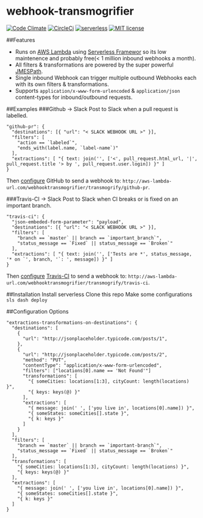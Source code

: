 # webhook-transmogrifier
[![Code Climate](https://codeclimate.com/github/davidhampgonsalves/webhook-transmogrifier/badges/gpa.svg)](https://codeclimate.com/github/davidhampgonsalves/webhook-transmogrifier)
[![CircleCi](https://circleci.com/gh/davidhampgonsalves/webhook-transmogrifier.svg?style=shield&circle-token=:circle-token)](https://circleci.com/gh/davidhampgonsalves/webhook-transmogrifier)
[![serverless](http://public.serverless.com/badges/v3.svg)](http://www.serverless.com)
[![MIT license](https://img.shields.io/github/license/mashape/apistatus.svg)](https://en.wikipedia.org/wiki/MIT_License)

##Features
* Runs on [AWS Lambda](https://aws.amazon.com/lambda/) using [Serverless Framewor](https://github.com/serverless/serverless) so its low maintenence and probably free(< 1 million inbound webhooks a month).
* All filters & transformations are powered by the super powerful [JMESPath](https://jmespath.org).
* Single inbound Webhook can trigger multiple outbound  Webhooks each with its own filters & transformations.
* Supports `application/x-www-form-urlencoded` & `application/json` content-types for inbound/outbound requests.

##Examples
###Github -> Slack
Post to Slack when a pull request is labelled.
```
"github-pr": {
  "destinations": [{ "url": "< SLACK WEBHOOK URL >" }],
  "filters": [
    "action == `labeled`",
    "ends_with(label.name, `label-name`)"
  ],
  "extractions": [ "{ text: join('', ['<', pull_request.html_url, '|', pull_request.title '> by ', pull_request.user.login]) }" ]
}
```
Then [configure](https://developer.github.com/webhooks/) GitHub to send a webhook to: `http://aws-lambda-url.com/webhooktransmogrifier/transmogrify/github-pr`.


###Travis-CI -> Slack
Post to Slack when CI breaks or is fixed on an important branch.
```
"travis-ci": {
  "json-embeded-form-parameter": "payload",
  "destinations": [{ "url": "< SLACK WEBHOOK URL >" }],
  "filters": [
    "branch == `master` || branch == `important_branch`",
    "status_message == `Fixed` || status_message == `Broken`"
  ],
  "extractions": [ "{ text: join('', ['Tests are *', status_message, '* on `', branch, '`: ', message]) }" ]
}
```
Then [configure](https://docs.travis-ci.com/user/notifications/#Webhook-notification) [Travis-CI](https://travis-ci.com/) to send a webhook to: `http://aws-lambda-url.com/webhooktransmogrifier/transmogrify/travis-ci`.


##Installation
Install serverless
Clone this repo
Make some configurations
`sls dash deploy`

##Configuration Options
```
"extractions-transformations-on-destinations": {
  "destinations": [
    {
      "url": "http://jsonplaceholder.typicode.com/posts/1",
    },
    {
      "url": "http://jsonplaceholder.typicode.com/posts/2",
      "method": "PUT",
      "contentType": "application/x-www-form-urlencoded",
      "filters": ["locations[0].name == 'Not Found'"]
      "transformations": [
        "{ someCities: locations[1:3], cityCount: length(locations) }",
        "{ keys: keys(@) }"
      ],
      "extractions": [
        "{ message: join(' ', ['you live in', locations[0].name]) }",
        "{ someStates: someCities[].state }",
        "{ k: keys }"
      ]
    }
  ],
  "filters": [
    "branch == `master` || branch == `important-branch`",
    "status_message == `Fixed` || status_message == `Broken`"
  ],
  "transformations": [
    "{ someCities: locations[1:3], cityCount: length(locations) }",
    "{ keys: keys(@) }"
  ],
  "extractions": [
    "{ message: join(' ', ['you live in', locations[0].name]) }",
    "{ someStates: someCities[].state }",
    "{ k: keys }"
  ]
}
```
